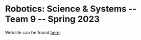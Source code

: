 # Robotics: Science & Systems -- Team 9 -- Spring 2023

Website can be found [here](https://rss2023-9.github.io/website/).